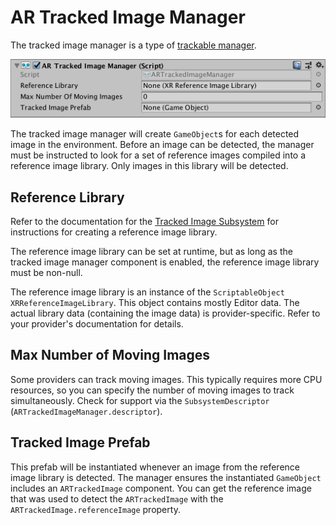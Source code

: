 # AR Tracked Image Manager

The tracked image manager is a type of [trackable manager](trackable-managers.md).

![alt text](images/ar-tracked-image-manager.png "AR Tracked Image Manager")

The tracked image manager will create `GameObject`s for each detected image in the environment. Before an image can be detected, the manager must be instructed to look for a set of reference images compiled into a reference image library. Only images in this library will be detected.

## Reference Library

Refer to the documentation for the [Tracked Image Subsystem](http://docs.unity3d.com/Packages/com.unity.xr.arsubsystems@2.1/manual/image-tracking.html) for instructions for creating a reference image library.

The reference image library can be set at runtime, but as long as the tracked image manager component is enabled, the reference image library must be non-null.

The reference image library is an instance of the `ScriptableObject` `XRReferenceImageLibrary`. This object contains mostly Editor data. The actual library data (containing the image data) is provider-specific. Refer to your provider's documentation for details.

## Max Number of Moving Images

Some providers can track moving images. This typically requires more CPU resources, so you can specify the number of moving images to track simultaneously. Check for support via the `SubsystemDescriptor` (`ARTrackedImageManager.descriptor`).

## Tracked Image Prefab

This prefab will be instantiated whenever an image from the reference image library is detected. The manager ensures the instantiated `GameObject` includes an `ARTrackedImage` component. You can get the reference image that was used to detect the `ARTrackedImage` with the `ARTrackedImage.referenceImage` property.
